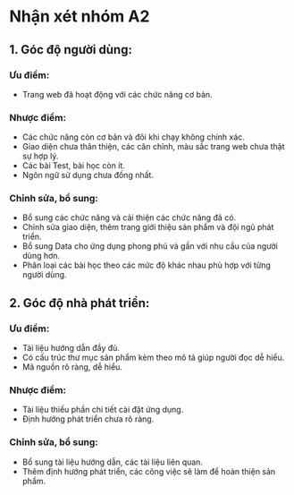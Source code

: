 # Nhận xét nhóm A2
## 1. Góc độ người dùng:
### Ưu điểm:
- Trang web đã hoạt động với các chức năng cơ bản.

### Nhược điểm:
- Các chức năng còn cơ bản và đôi khi chạy không chính xác.
- Giao diện chưa thân thiện, các căn chỉnh, màu sắc trang web chưa thật sự hợp lý.
- Các bài Test, bài học còn ít.
- Ngôn ngữ sử dụng chưa đồng nhất.

### Chỉnh sửa, bổ sung:
- Bổ sung các chức năng và cải thiện các chức năng đã có.
- Chỉnh sửa giao diện, thêm trang giới thiệu sản phẩm và đội ngũ phát triển.
- Bổ sung Data cho ứng dụng phong phú và gần với nhu cầu của người dùng hơn.
- Phân loại các bài học theo các mức độ khác nhau phù hợp với từng người dùng.

## 2. Góc độ nhà phát triển:
### Ưu điểm:
- Tài liệu hướng dẫn đầy đủ.
- Có cấu trúc thư mục sản phẩm kèm theo mô tả giúp người đọc dễ hiểu.
- Mã nguồn rõ ràng, dễ hiểu.

### Nhược điểm:
- Tài liệu thiếu phần chi tiết cài đặt ứng dụng.
- Định hướng phát triển chưa rõ ràng.

### Chỉnh sửa, bổ sung:
- Bổ sung tài liệu hướng dẫn, các tài liệu liên quan.
- Thêm định hướng phát triển, các công việc sẽ làm để hoàn thiện sản phẩm.
